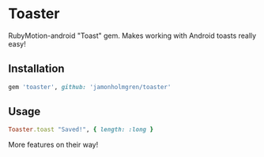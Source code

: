 # Toaster

RubyMotion-android "Toast" gem. Makes working with Android toasts
really easy!

## Installation

```ruby
gem 'toaster', github: 'jamonholmgren/toaster'
```

## Usage

```ruby
Toaster.toast "Saved!", { length: :long }
```

More features on their way!

